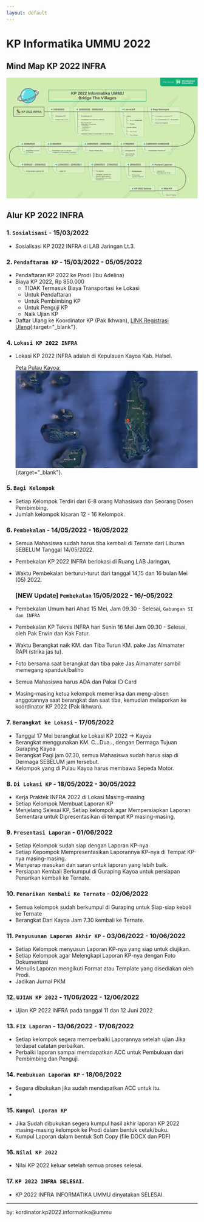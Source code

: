 ```yaml
---
layout: default
---
```


# KP Informatika UMMU 2022

## Mind Map KP 2022 INFRA

![Gambar Alur kp2022](assets/MainKP-V1.7.png)

## Alur KP 2022 INFRA

### 1. `Sosialisasi` - 15/03/2022
* Sosialisasi KP 2022 INFRA di LAB Jaringan Lt.3.
<!-- * Oleh Pak. Ikhwan dan Pak Sahrial -->

### 2. `Pendaftaran KP` - 15/03/2022 - 05/05/2022 
* Pendaftaran KP 2022 ke Prodi (Ibu Adelina)
* Biaya KP 2022, Rp 850.000
    * TIDAK Termasuk Biaya Transportasi ke Lokasi
    * Untuk Pendaftaran
    * Untuk Pembimbing KP
    * Untuk Penguji KP
    * Naik Ujian KP
* Daftar Ulang ke Koordinator KP (Pak Ikhwan), [LINK Registrasi Ulang](https://forms.gle/5cuNf1R2CYGniSvP6){:target="_blank"}.

### 4. `Lokasi KP 2022 INFRA` 
* Lokasi KP 2022 INFRA adalah di Kepulauan Kayoa Kab. Halsel.

    [Peta Pulau Kayoa: ![Gambar Alur kp2022](assets/Maps-Kayoa.png)](https://www.google.com/maps/place/Guruopin,+Kec.+Kayoa,+Kabupaten+Halmahera+Selatan,+Maluku+Utara/@0.0065855,127.4023242,15z/data=!3m1!4b1!4m5!3m4!1s0x329d5624c188c397:0xd70ecd1ea91ed918!8m2!3d0.006566!4d127.4110758){:target="_blank"}.    



### 5. `Bagi Kelompok`
* Setiap Kelompok Terdiri dari 6-8 orang Mahasiswa dan Seorang Dosen Pembimbing. 
* Jumlah kelompok kisaran 12 - 16 Kelompok.

### 6. `Pembekalan` - 14/05/2022 - 16/05/2022
* Semua Mahasiswa sudah harus tiba kembali di Ternate dari Liburan SEBELUM Tanggal 14/05/2022.
* Pembekalan KP 2022 INFRA berlokasi di Ruang LAB Jaringan, 
* Waktu Pembekalan berturut-turut dari tanggal 14,15 dan 16 bulan Mei (05) 2022. 

  ###   [NEW Update] `Pembekalan` 15/05/2022 - 16/-05/2022 
* Pembekalan Umum hari Ahad 15  Mei, Jam 09.30 - Selesai, `Gabungan SI dan INFRA`
* Pembekalan KP Teknis INFRA hari Senin 16 Mei Jam 09.30 - Selesai,  oleh Pak Erwin dan Kak Fatur.
* Waktu Berangkat naik KM. dan Tiba Turun KM. pake Jas Almamater RAPI (strika jas tu). 
* Foto bersama saat berangkat dan tiba pake Jas Almamater  sambil memegang spanduk/baliho
* Semua Mahasiswa harus ADA dan Pakai ID Card
* Masing-masing ketua kelompok memeriksa dan meng-absen anggotannya saat berangkat dan saat tiba, kemudian melaporkan ke koordinator KP 2022 (Pak Ikhwan).

### 7. `Berangkat ke Lokasi` - 17/05/2022
* Tanggal 17 Mei berangkat ke Lokasi KP 2022 -> Kayoa
* Berangkat menggunakan KM. C...Dua.., dengan Dermaga Tujuan Guraping Kayoa
* Berangkat Pagi jam 07.30, semua Mahasiswa sudah harus siap di Dermaga SEBELUM jam tersebut. 
* Kelompok yang di Pulau Kayoa harus membawa Sepeda Motor.

### 8. `Di Lokasi KP` - 18/05/2022 - 30/05/2022
* Kerja Praktek INFRA 2022 di Lokasi Masing-masing
* Setiap Kelompok Membuat Laporan KP 
* Menjelang Selesai KP, Setiap kelompok agar Mempersiapkan Laporan Sementara untuk Dipresentasikan di tempat KP masing-masing.

### 9. `Presentasi Laporan` - 01/06/2022
* Setiap Kelompok sudah siap dengan Laporan KP-nya
* Setiap Kepompok Mempresentasikan Laporannya KP-nya di Tempat KP-nya masing-masing.
* Menyerap masukan dan saran untuk laporan yang lebih baik. 
* Persiapan Kembali Berkumpul di Guraping Kayoa untuk persiapan Penarikan kembali ke Ternate.

### 10. `Penarikan Kembali Ke Ternate` - 02/06/2022
* Semua kelompok sudah berkumpul di Guraping untuk Siap-siap kebali ke Ternate
* Berangkat Dari Kayoa Jam 7.30 kembali ke Ternate.


### 11. `Penyusunan Laporan Akhir KP` -  03/06/2022 - 10/06/2022
* Setiap Kelompok menyusun Laporan KP-nya yang siap untuk diujikan. 
* Setiap Kelompok agar Melengkapi Laporan KP-nya dengan Foto Dokumentasi
* Menulis Laporan mengikuti Format atau Template yang disediakan oleh Prodi.
* Jadikan Jurnal PKM

### 12. `UJIAN KP 2022` -  11/06/2022 - 12/06/2022
* Ujian KP 2022 INFRA pada tanggal 11 dan 12 Juni 2022

### 13. `FIX Laporan` -  13/06/2022 - 17/06/2022
* Setiap kelompok segera memperbaiki Laporannya setelah ujian Jika terdapat catatan perbaikan.
* Perbaiki laporan sampai memdapatkan ACC untuk Pembukuan dari Pembimbing dan Penguji.

### 14. `Pembukuan Laporan KP` -  18/06/2022
* Segera dibukukan jika sudah mendapatkan ACC untuk itu.
* 

### 15. `Kumpul Lporan KP` 
* Jika Sudah dibukukan segera kumpul hasil akhir laporan KP 2022 masing-masing kelompok ke Prodi dalam bentuk cetak/buku.
* Kumpul Laporan dalam bentuk Soft Copy (file DOCX dan PDF)

### 16. `Nilai KP 2022` 
* Nilai KP 2022 keluar setelah semua proses selesai. 

### 17. `KP 2022 INFRA SELESAI`.
* KP 2022 INFRA INFORMATIKA UMMU dinyatakan SELESAI.


*** 

by: kordinator.kp2022.informatika@ummu
